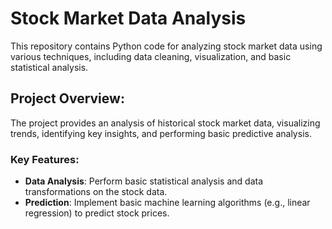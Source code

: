 # Stock Market Data Analysis

This repository contains Python code for analyzing stock market data using various techniques, including data cleaning, visualization, and basic statistical analysis.

## Project Overview:
The project provides an analysis of historical stock market data, visualizing trends, identifying key insights, and performing basic predictive analysis.

### Key Features:
- **Data Analysis**: Perform basic statistical analysis and data transformations on the stock data.
- **Prediction**: Implement basic machine learning algorithms (e.g., linear regression) to predict stock prices.


